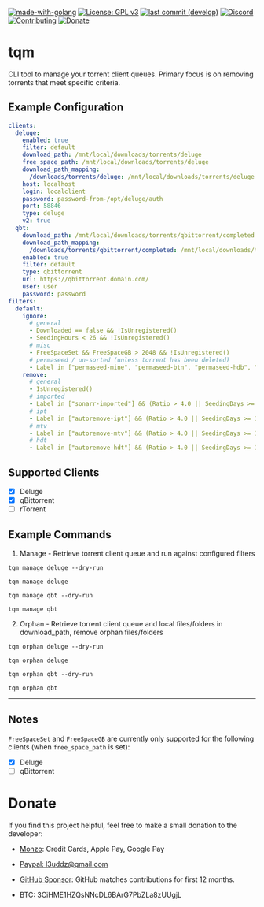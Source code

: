 [![made-with-golang](https://img.shields.io/badge/Made%20with-Golang-blue.svg?style=flat-square)](https://golang.org/)
[![License: GPL v3](https://img.shields.io/badge/License-GPL%203-blue.svg?style=flat-square)](https://github.com/l3uddz/tqm/blob/master/LICENSE.md)
[![last commit (develop)](https://img.shields.io/github/last-commit/l3uddz/tqm/develop.svg?colorB=177DC1&label=Last%20Commit&style=flat-square)](https://github.com/l3uddz/tqm/commits/develop)
[![Discord](https://img.shields.io/discord/381077432285003776.svg?colorB=177DC1&label=Discord&style=flat-square)](https://discord.io/cloudbox)
[![Contributing](https://img.shields.io/badge/Contributing-gray.svg?style=flat-square)](CONTRIBUTING.md)
[![Donate](https://img.shields.io/badge/Donate-gray.svg?style=flat-square)](#donate)

# tqm

CLI tool to manage your torrent client queues. Primary focus is on removing torrents that meet specific criteria.

## Example Configuration

```yaml
clients:
  deluge:
    enabled: true
    filter: default
    download_path: /mnt/local/downloads/torrents/deluge
    free_space_path: /mnt/local/downloads/torrents/deluge
    download_path_mapping:
      /downloads/torrents/deluge: /mnt/local/downloads/torrents/deluge
    host: localhost
    login: localclient
    password: password-from-/opt/deluge/auth
    port: 58846
    type: deluge
    v2: true
  qbt:
    download_path: /mnt/local/downloads/torrents/qbittorrent/completed
    download_path_mapping:
      /downloads/torrents/qbittorrent/completed: /mnt/local/downloads/torrents/qbittorrent/completed
    enabled: true
    filter: default
    type: qbittorrent
    url: https://qbittorrent.domain.com/
    user: user
    password: password
filters:
  default:
    ignore:
      # general
      - Downloaded == false && !IsUnregistered()
      - SeedingHours < 26 && !IsUnregistered()
      # misc
      - FreeSpaceSet && FreeSpaceGB > 2048 && !IsUnregistered()
      # permaseed / un-sorted (unless torrent has been deleted)
      - Label in ["permaseed-mine", "permaseed-btn", "permaseed-hdb", "permaseed-ptp", "permaseed-bhd", "permaseed-nbl", "permaseed-ufc", "radarr", "sonarr", "lidarr"] && !IsUnregistered()
    remove:
      # general
      - IsUnregistered()
      # imported
      - Label in ["sonarr-imported"] && (Ratio > 4.0 || SeedingDays >= 15.0)
      # ipt
      - Label in ["autoremove-ipt"] && (Ratio > 4.0 || SeedingDays >= 15.0)
      # mtv
      - Label in ["autoremove-mtv"] && (Ratio > 4.0 || SeedingDays >= 15.0)
      # hdt
      - Label in ["autoremove-hdt"] && (Ratio > 4.0 || SeedingDays >= 15.0)
```

## Supported Clients

- [x] Deluge
- [x] qBittorrent
- [ ] rTorrent

## Example Commands

1. Manage - Retrieve torrent client queue and run against configured filters

`tqm manage deluge --dry-run`

`tqm manage deluge`

`tqm manage qbt --dry-run`

`tqm manage qbt`

2. Orphan - Retrieve torrent client queue and local files/folders in download_path, remove orphan files/folders

`tqm orphan deluge --dry-run`

`tqm orphan deluge`

`tqm orphan qbt --dry-run`

`tqm orphan qbt`

***

## Notes

`FreeSpaceSet` and `FreeSpaceGB` are currently only supported for the following clients (when `free_space_path` is set):

- [x] Deluge
- [ ] qBittorrent

# Donate

If you find this project helpful, feel free to make a small donation to the developer:

  - [Monzo](https://monzo.me/today): Credit Cards, Apple Pay, Google Pay

  - [Paypal: l3uddz@gmail.com](https://www.paypal.me/l3uddz)
  
  - [GitHub Sponsor](https://github.com/sponsors/l3uddz): GitHub matches contributions for first 12 months.

  - BTC: 3CiHME1HZQsNNcDL6BArG7PbZLa8zUUgjL